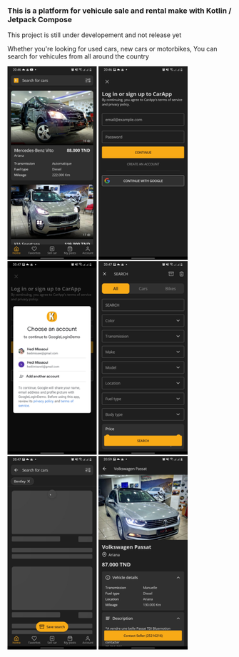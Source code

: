 <h3>This is a platform for vehicule sale and rental make with Kotlin / Jetpack Compose </h3>
<p>This project is still under developement and not release yet</p>
<p>Whether you're looking for used cars, new cars or motorbikes, You can search for vehicules from all around the country </p>

<p float="left">
  <img src="images/img0.jpg" width="200" />
  <img src="images/img1.jpg" width="200" />
  <img src="images/img2.jpg" width="200" />
  <img src="images/img3.jpg" width="200" />
  <img src="images/img4.jpg" width="200" />
  <img src="images/img5.jpg" width="200" />
</p>

